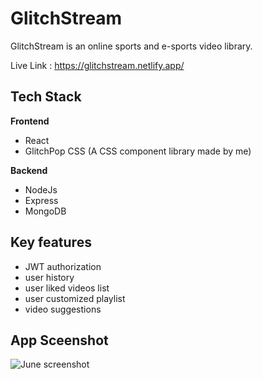 # GlitchStream

GlitchStream is an online sports and e-sports video library.

Live Link : https://glitchstream.netlify.app/

## Tech Stack
 **Frontend**
 * React
 * GlitchPop CSS (A CSS component library made by me)
 
 **Backend**
 * NodeJs
 * Express
 * MongoDB
 
 ## Key features
 
 * JWT authorization
 * user history
 * user liked videos list
 * user customized playlist
 * video suggestions



## App Sceenshot
![June screenshot](https://res.cloudinary.com/june-social/image/upload/v1625636164/assests/glitchstream-ss_kff5nl.png)
 
